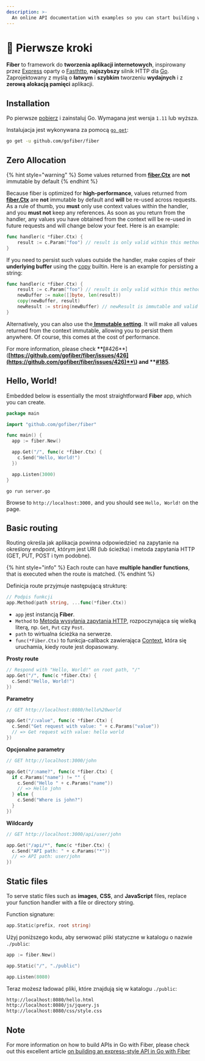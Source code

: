 ```yaml
---
description: >-
  An online API documentation with examples so you can start building web apps with Fiber right away!
---
```


# 📖 Pierwsze kroki

**Fiber** to framework do **tworzenia aplikacji internetowych**, inspirowany przez [Express](https://github.com/expressjs/express) oparty o [Fasthttp](https://github.com/valyala/fasthttp), **najszybszy** silnik HTTP dla [Go](https://golang.org/doc/). Zaprojektowany z myślą o **łatwym** i **szybkim** tworzeniu **wydajnych** i z **zerową alokacją pamięci** aplikacji.

## Installation

Po pierwsze [pobierz](https://golang.org/dl/) i zainstaluj Go. Wymagana jest wersja `1.11` lub wyższa.

Instalujacja jest wykonywana za pomocą [`go get`](https://golang.org/cmd/go/#hdr-Add_dependencies_to_current_module_and_install_them):

```bash
go get -u github.com/gofiber/fiber
```

## Zero Allocation

{% hint style="warning" %}
Some values returned from [**fiber.Ctx**](ctx.md) are **not** immutable by default
{% endhint %}

Because fiber is optimized for  **high-performance**, values returned from [**fiber.Ctx**](ctx.md) are **not** immutable by default and **will** be re-used across requests. As a rule of thumb, you **must** only use context values within the handler, and you **must not** keep any references. As soon as you return from the handler, any values you have obtained from the context will be re-used in future requests and will change below your feet. Here is an example:

```go
func handler(c *fiber.Ctx) {
    result := c.Param("foo") // result is only valid within this method
}
```

If you need to persist such values outside the handler, make copies of their **underlying buffer** using the [copy](https://golang.org/pkg/builtin/#copy) builtin. Here is an example for persisting a string:

```go
func handler(c *fiber.Ctx) {
    result := c.Param("foo") // result is only valid within this method
    newBuffer := make([]byte, len(result))
    copy(newBuffer, result)
    newResult := string(newBuffer) // newResult is immutable and valid forever
}
```

Alternatively, you can also use the[ **Immutable setting**](app.md#settings). It will make all values returned from the context immutable, allowing you to persist them anywhere. Of course, this comes at the cost of performance.

For more information, please check **\*\*\[**\#426**\]\(**[https://github.com/gofiber/fiber/issues/426](https://github.com/gofiber/fiber/issues/426)**\) and \*\***[**\#185**](https://github.com/gofiber/fiber/issues/185).

## Hello, World!

Embedded below is essentially the most straightforward **Fiber** app, which you can create.

```go
package main

import "github.com/gofiber/fiber"

func main() {
  app := fiber.New()

  app.Get("/", func(c *fiber.Ctx) {
    c.Send("Hello, World!")
  })

  app.Listen(3000)
}
```

```text
go run server.go
```

Browse to `http://localhost:3000,` and you should see `Hello, World!` on the page.

## Basic routing

Routing określa jak aplikacja powinna odpowiedzieć na zapytanie na określony endpoint, którym jest URI \(lub ścieżka\) i metoda zapytania HTTP \(GET, PUT, POST i tym podobne\).

{% hint style="info" %}
Each route can have **multiple handler functions**, that is executed when the route is matched.
{% endhint %}

Definicja route przyjmuje następującą strukturę:

```go
// Podpis funkcji
app.Method(path string, ...func(*fiber.Ctx))
```

* `app` jest instancją **Fiber**.
* `Method` to [Metoda wysyłania zapytania HTTP](https://fiber.wiki/application#methods), rozpoczynająca się wielką literą, np. `Get`, `Put` czy `Post`.
* `path` to wirtualna ścieżka na serwerze.
* `func(*Fiber.Ctx)` to funkcja-callback zawierająca [Context](https://fiber.wiki/context), która się uruchamia, kiedy route jest dopasowany.

**Prosty route**

```go
// Respond with "Hello, World!" on root path, "/"
app.Get("/", func(c *fiber.Ctx) {
  c.Send("Hello, World!")
})
```

**Parametry**

```go
// GET http://localhost:8080/hello%20world

app.Get("/:value", func(c *fiber.Ctx) {
  c.Send("Get request with value: " + c.Params("value"))
  // => Get request with value: hello world
})
```

**Opcjonalne parametry**

```go
// GET http://localhost:3000/john

app.Get("/:name?", func(c *fiber.Ctx) {
  if c.Params("name") != "" {
    c.Send("Hello " + c.Params("name"))
    // => Hello john
  } else {
    c.Send("Where is john?")
  }
})
```

**Wildcardy**

```go
// GET http://localhost:3000/api/user/john

app.Get("/api/*", func(c *fiber.Ctx) {
  c.Send("API path: " + c.Params("*"))
  // => API path: user/john
})
```

## Static files

To serve static files such as **images**, **CSS**, and **JavaScript** files, replace your function handler with a file or directory string.

Function signature:

```go
app.Static(prefix, root string)
```

Użyj poniższego kodu, aby serwować pliki statyczne w katalogu o nazwie `./public`:

```go
app := fiber.New()

app.Static("/", "./public") 

app.Listen(8080)
```

Teraz możesz ładować pliki, które znajdują się w katalogu `./public`:

```bash
http://localhost:8080/hello.html
http://localhost:8080/js/jquery.js
http://localhost:8080/css/style.css
```

## Note

For more information on how to build APIs in Go with Fiber, please check out this excellent article [on building an express-style API in Go with Fiber](https://blog.logrocket.com/express-style-api-go-fiber/)

